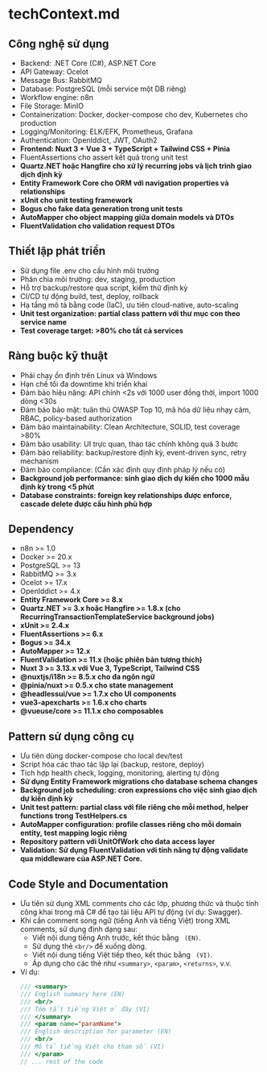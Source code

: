 # techContext.md

## Công nghệ sử dụng
- Backend: .NET Core (C#), ASP.NET Core
- API Gateway: Ocelot
- Message Bus: RabbitMQ
- Database: PostgreSQL (mỗi service một DB riêng)
- Workflow engine: n8n
- File Storage: MinIO
- Containerization: Docker, docker-compose cho dev, Kubernetes cho production
- Logging/Monitoring: ELK/EFK, Prometheus, Grafana
- Authentication: OpenIddict, JWT, OAuth2
- **Frontend: Nuxt 3 + Vue 3 + TypeScript + Tailwind CSS + Pinia**
- FluentAssertions cho assert kết quả trong unit test
- **Quartz.NET hoặc Hangfire cho xử lý recurring jobs và lịch trình giao dịch định kỳ**
- **Entity Framework Core cho ORM với navigation properties và relationships**
- **xUnit cho unit testing framework**
- **Bogus cho fake data generation trong unit tests**
- **AutoMapper cho object mapping giữa domain models và DTOs**
- **FluentValidation cho validation request DTOs**

## Thiết lập phát triển
- Sử dụng file .env cho cấu hình môi trường
- Phân chia môi trường: dev, staging, production
- Hỗ trợ backup/restore qua script, kiểm thử định kỳ
- CI/CD tự động build, test, deploy, rollback
- Hạ tầng mô tả bằng code (IaC), ưu tiên cloud-native, auto-scaling
- **Unit test organization: partial class pattern với thư mục con theo service name**
- **Test coverage target: >80% cho tất cả services**

## Ràng buộc kỹ thuật
- Phải chạy ổn định trên Linux và Windows
- Hạn chế tối đa downtime khi triển khai
- Đảm bảo hiệu năng: API chính <2s với 1000 user đồng thời, import 1000 dòng <30s
- Đảm bảo bảo mật: tuân thủ OWASP Top 10, mã hóa dữ liệu nhạy cảm, RBAC, policy-based authorization
- Đảm bảo maintainability: Clean Architecture, SOLID, test coverage >80%
- Đảm bảo usability: UI trực quan, thao tác chính không quá 3 bước
- Đảm bảo reliability: backup/restore định kỳ, event-driven sync, retry mechanism
- Đảm bảo compliance: (Cần xác định quy định pháp lý nếu có)
- **Background job performance: sinh giao dịch dự kiến cho 1000 mẫu định kỳ trong <5 phút**
- **Database constraints: foreign key relationships được enforce, cascade delete được cấu hình phù hợp**

## Dependency
- n8n >= 1.0
- Docker >= 20.x
- PostgreSQL >= 13
- RabbitMQ >= 3.x
- Ocelot >= 17.x
- OpenIddict >= 4.x
- **Entity Framework Core >= 8.x**
- **Quartz.NET >= 3.x hoặc Hangfire >= 1.8.x (cho RecurringTransactionTemplateService background jobs)**
- **xUnit >= 2.4.x**
- **FluentAssertions >= 6.x**
- **Bogus >= 34.x**
- **AutoMapper >= 12.x**
- **FluentValidation >= 11.x (hoặc phiên bản tương thích)**
- **Nuxt 3 >= 3.13.x với Vue 3, TypeScript, Tailwind CSS**
- **@nuxtjs/i18n >= 8.5.x cho đa ngôn ngữ**
- **@pinia/nuxt >= 0.5.x cho state management**
- **@headlessui/vue >= 1.7.x cho UI components**
- **vue3-apexcharts >= 1.6.x cho charts**
- **@vueuse/core >= 11.1.x cho composables**

## Pattern sử dụng công cụ
- Ưu tiên dùng docker-compose cho local dev/test
- Script hóa các thao tác lặp lại (backup, restore, deploy)
- Tích hợp health check, logging, monitoring, alerting tự động
- **Sử dụng Entity Framework migrations cho database schema changes**
- **Background job scheduling: cron expressions cho việc sinh giao dịch dự kiến định kỳ**
- **Unit test pattern: partial class với file riêng cho mỗi method, helper functions trong TestHelpers.cs**
- **AutoMapper configuration: profile classes riêng cho mỗi domain entity, test mapping logic riêng**
- **Repository pattern với UnitOfWork cho data access layer**
- **Validation: Sử dụng FluentValidation với tính năng tự động validate qua middleware của ASP.NET Core.**

## Code Style and Documentation
- Ưu tiên sử dụng XML comments cho các lớp, phương thức và thuộc tính công khai trong mã C# để tạo tài liệu API tự động (ví dụ: Swagger).
- Khi cần comment song ngữ (tiếng Anh và tiếng Việt) trong XML comments, sử dụng định dạng sau:
  - Viết nội dung tiếng Anh trước, kết thúc bằng ` (EN)`.
  - Sử dụng thẻ `<br/>` để xuống dòng.
  - Viết nội dung tiếng Việt tiếp theo, kết thúc bằng ` (VI)`.
  - Áp dụng cho các thẻ như `<summary>`, `<param>`, `<returns>`, v.v.
- Ví dụ:
  ```csharp
  /// <summary>
  /// English summary here (EN)
  /// <br/>
  /// Tóm tắt tiếng Việt ở đây (VI)
  /// </summary>
  /// <param name="paramName">
  /// English description for parameter (EN)
  /// <br/>
  /// Mô tả tiếng Việt cho tham số (VI)
  /// </param>
  // ... rest of the code
  ``` 